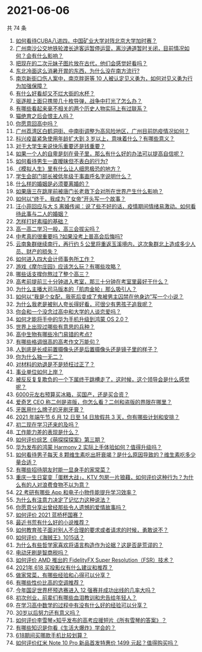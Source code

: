 # 2021-06-06

共 74 条

<!-- BEGIN -->
<!-- 最后更新时间 Sun Jun 06 2021 08:29:02 GMT+0800 (China Standard Time) -->

1. [如何看待CUBA八进四，中国矿业大学对阵北京大学加时赛？](https://www.zhihu.com/question/463306896)
2. [广州南沙公交地铁轮渡长途客运暂停运营，离沙通道暂时关闭，目前情况如何？会有什么影响？](https://www.zhihu.com/question/463278387)
3. [把现在的二次元妹子图片放在古代，他们会感觉好看吗？](https://www.zhihu.com/question/462903907)
4. [东北冷面这么消暑开胃的东西，为什么没在南方流行?](https://www.zhihu.com/question/462700732)
5. [南京新街口伤人案中，南京胖哥等 10
   人被认定见义勇为，如何对见义勇为行为加强保障？](https://www.zhihu.com/question/462770395)
6. [有什么好看却又不烂大街的水杯？](https://www.zhihu.com/question/65459802)
7. [驱逐舰上面只携带几十枚导弹，战争中打光了怎么办？](https://www.zhihu.com/question/39027069)
8. [有哪些看起来毫不相关的两个历史人物实际上有过联系？](https://www.zhihu.com/question/392281921)
9. [猫绝育之后会恨主人吗？](https://www.zhihu.com/question/420799616)
10. [你愿意回高中吗？](https://www.zhihu.com/question/453231661)
11. [广州荔湾区白鹤洞街、中南街调整为高风险地区，广州目前防疫情况如何？](https://www.zhihu.com/question/462683954)
12. [科兴疫苗紧急使用年龄扩大到 3 岁以上，意味着什么？有哪些意义？](https://www.zhihu.com/question/463239638)
13. [对于大学生来说快乐重要还是钱重要？](https://www.zhihu.com/question/457081209)
14. [如果一个人的自卑是刻在骨子里，那么有什么好的办法可以提高自信呢？](https://www.zhihu.com/question/461396765)
15. [如何看待男生一直暧昧但不表白的行为?](https://www.zhihu.com/question/314211216)
16. [《模拟人生》里有什么让人细思极恐的地方？](https://www.zhihu.com/question/264106033)
17. [学生会部门部长被低年级干事直呼名字说明什么？](https://www.zhihu.com/question/21999602)
18. [什么样的婚姻是必须要离婚的？](https://www.zhihu.com/question/320021757)
19. [如果唐三在跳崖前被唐门长老救下会对所在世界产生什么影响？](https://www.zhihu.com/question/461272805)
20. [如何以“终于，我成为了女帝”开头写一个故事？](https://www.zhihu.com/question/405355755)
21. [汪小菲回应与大 S
    离婚传闻：说了些不好的话，疫情期间情绪易激动。如何看待此事与二人的婚姻？](https://www.zhihu.com/question/463252497)
22. [怎样打好素描的基础？](https://www.zhihu.com/question/26444779)
23. [高一高二学习一般，高三会拔尖吗？](https://www.zhihu.com/question/461416493)
24. [中考真的很重要吗 ?如果没考上普高会后悔吗?](https://www.zhihu.com/question/461082126)
25. [云南象群继续南行，再行约 5
    公里将重返玉溪境内，这次象群北上造成多少人员、财产的损失？](https://www.zhihu.com/question/463102060)
26. [如何进入四大会计师事务所工作？](https://www.zhihu.com/question/310191544)
27. [游戏《摩尔庄园》应该怎么玩？有哪些攻略？](https://www.zhihu.com/question/371309327)
28. [哪些话支撑你熬过了整个高三？](https://www.zhihu.com/question/398139905)
29. [高考前提前三十分钟进入考室，那三十分钟在考室里最好干什么？](https://www.zhihu.com/question/438598661)
30. [为什么主播大司马版本的「肌肉金轮」那么吸引人？](https://www.zhihu.com/question/461688762)
31. [如何以“我是个女配，我死后变成了鬼被男主囚禁在他身边”写一个小说？](https://www.zhihu.com/question/448069836)
32. [为什么我老是被别人夸长得好看，可很少有男孩子追我呢？](https://www.zhihu.com/question/319027663)
33. [你会和一个没念过高中和大学的人谈恋爱吗？](https://www.zhihu.com/question/462293257)
34. [如何才能将手中的华为手机升级到鸿蒙 OS 2.0？](https://www.zhihu.com/question/436295623)
35. [世界上出现过哪些有意思的兵种？](https://www.zhihu.com/question/419256945)
36. [高中生物有哪些冷门易错的考点?](https://www.zhihu.com/question/447559813)
37. [有哪些格调很高的高考作文万能句？](https://www.zhihu.com/question/265353821)
38. [人到底是长成前置摄像头还是后置摄像头还是镜子里的样子？](https://www.zhihu.com/question/66063294)
39. [你为什么独一无二？](https://www.zhihu.com/question/463105888)
40. [对材料的劝退是不是矫枉过正了？](https://www.zhihu.com/question/462787240)
41. [事业单位如何上岸？](https://www.zhihu.com/question/345511835)
42. [被反反复复欺负的一个下属终于跳槽走了，这时候，这个领导会是什么感觉呢？](https://www.zhihu.com/question/419717401)
43. [6000元左右预算买冰箱，买国产，还是买合资？](https://www.zhihu.com/question/427992113)
44. [爱奇艺 CEO 称二创是盗版，你怎么看？二创和盗版的界限在哪里？](https://www.zhihu.com/question/463058796)
45. [牙医用什么牌子的牙刷牙膏？](https://www.zhihu.com/question/21064394)
46. [2021 年端午节 6 月 12 日至 14 日放假共 3
    天，你有哪些计划和安排？](https://www.zhihu.com/question/461518659)
47. [初二现在学习还来的及吗？](https://www.zhihu.com/question/460694660)
48. [工作能力差的表现是什么？](https://www.zhihu.com/question/272082217)
49. [如何评价综艺《萌探探探案》第三期？](https://www.zhihu.com/question/462341726)
50. [华为发布的鸿蒙 Harmony 2
    实际上手体验如何？值得升级吗？](https://www.zhihu.com/question/458633364)
51. [如何看待男子每天 8
    颗维生素吃出肝衰竭？是什么原因导致的？维生素吃多少量合适？](https://www.zhihu.com/question/463004931)
52. [有哪些招待朋友时能一显身手的家常菜？](https://www.zhihu.com/question/28037354)
53. [重庆一生日宴变「蛋糕大战」，KTV
    包房一片狼藉，如何评价这种行为？为什么有的人对浪费食物不以为意？](https://www.zhihu.com/question/463080691)
54. [22 考研有哪些 App 和电子小物件能提升学习效率？](https://www.zhihu.com/question/462935512)
55. [为什么有注意力决定了记忆力这种说法？](https://www.zhihu.com/question/453067685)
56. [你愿意分享出曾经那些令人遗憾的爱情故事吗？](https://www.zhihu.com/question/461039473)
57. [如何评价 2021 蓝桥杯国赛？](https://www.zhihu.com/question/463261567)
58. [最近书荒有什么好的小说推荐？](https://www.zhihu.com/question/454175132)
59. [如何教育孩子面对别人不合理的要求或者请求的时候，勇敢说不？](https://www.zhihu.com/question/460662042)
60. [如何评价《海贼王》1015话？](https://www.zhihu.com/question/463011991)
61. [为什么有些哲学家喜欢将语言构造作为论据？这是否是荒谬的？](https://www.zhihu.com/question/456701631)
62. [电动牙刷是智商税吗？](https://www.zhihu.com/question/60799591)
63. [如何评价 AMD 推出的 FidelityFX Super
    Resolution（FSR）技术？](https://www.zhihu.com/question/462609402)
64. [2021年 618 买投影仪有什么建议和推荐？](https://www.zhihu.com/question/458826447)
65. [做家常菜，有哪些经验和心得可以分享？](https://www.zhihu.com/question/19760437)
66. [有哪些性价比高的空调推荐？](https://www.zhihu.com/question/393218413)
67. [今年国足世界杯预选赛进入 12 强赛并成功出线的几率大吗？](https://www.zhihu.com/question/458794320)
68. [初次创业，前辈们有哪些血泪教训和忠告给年轻人？](https://www.zhihu.com/question/456798060)
69. [在学习高中数学的过程中有没有什么好的经验可以分享？](https://www.zhihu.com/question/24681105)
70. [30岁以后努力还有意义吗？](https://www.zhihu.com/question/461708777)
71. [如何评价李雪琴×知乎发布的高考应援短片《所有雪琴的答案》？](https://www.zhihu.com/question/463097533)
72. [有哪些知识是你看《生活大爆炸》学会的？](https://www.zhihu.com/question/321167011)
73. [618期间买哪款手机比较划算？](https://www.zhihu.com/question/463120125)
74. [如何评价红米 Note 10 Pro 新品首发特惠价 1499
    元起？值得购买吗？](https://www.zhihu.com/question/461503607)

<!-- END -->
